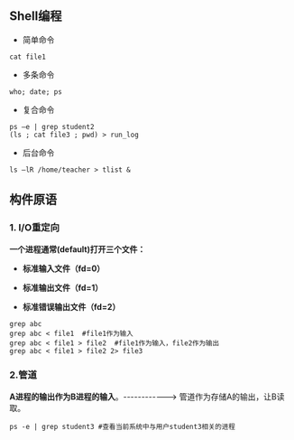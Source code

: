 ## Shell编程

- 简单命令

```shell
cat file1
```

- 多条命令

```shell
who; date; ps
```

- 复合命令

```shell
ps –e | grep student2
(ls ; cat file3 ; pwd) > run_log
```

- 后台命令

```shell
ls –lR /home/teacher > tlist &
```

## **构件原语**

### 1. **I/O**重定向

**一个进程通常(default)打开三个文件：**

- **标准输入文件（fd=0）**

- **标准输出文件（fd=1）**

- **标准错误输出文件（fd=2）**

```shell
grep abc 
grep abc < file1  #file1作为输入
grep abc < file1 > file2  #file1作为输入，file2作为输出
grep abc < file1 > file2 2> file3
```

### 2.**管道**

**A进程的输出作为B进程的输入**。------------> 管道作为存储A的输出，让B读取。

```shell
ps -e | grep student3 #查看当前系统中与用户student3相关的进程
```

